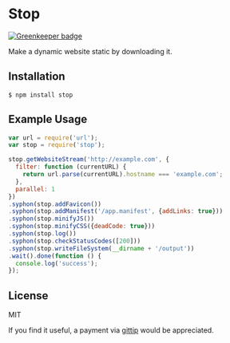# Stop

[![Greenkeeper badge](https://badges.greenkeeper.io/ForbesLindesay/stop.svg)](https://greenkeeper.io/)

Make a dynamic website static by downloading it.

## Installation

```
$ npm install stop
```

## Example Usage

```js
var url = require('url');
var stop = require('stop');

stop.getWebsiteStream('http://example.com', {
  filter: function (currentURL) {
    return url.parse(currentURL).hostname === 'example.com';
  },
  parallel: 1
})
.syphon(stop.addFavicon())
.syphon(stop.addManifest('/app.manifest', {addLinks: true}))
.syphon(stop.minifyJS())
.syphon(stop.minifyCSS({deadCode: true}))
.syphon(stop.log())
.syphon(stop.checkStatusCodes([200]))
.syphon(stop.writeFileSystem(__dirname + '/output'))
.wait().done(function () {
  console.log('success');
});
```

## License

  MIT

  If you find it useful, a payment via [gittip](https://www.gittip.com/ForbesLindesay) would be appreciated.
